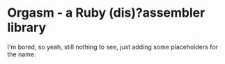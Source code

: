 Orgasm - a Ruby (dis)?assembler library
====================================

I'm bored, so yeah, still nothing to see, just adding some placeholders for the name.
